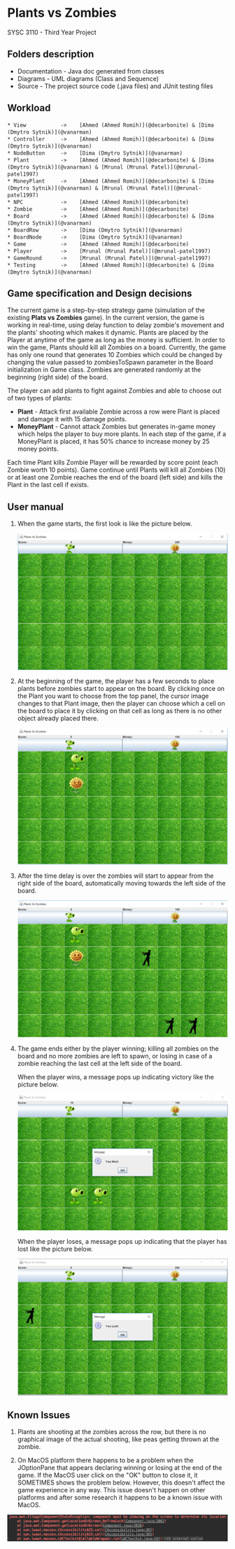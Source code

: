 # Plants vs Zombies
SYSC 3110 - Third Year Project

## Folders description
- Documentation - Java doc generated from classes
- Diagrams - UML diagrams (Class and Sequence)
- Source - The project source code (.java files) and JUnit testing files

## Workload

    * View           ->    [Ahmed (Ahmed Romih)](@decarbonite) & [Dima (Dmytro Sytnik)](@vanarman)
    * Controller     ->    [Ahmed (Ahmed Romih)](@decarbonite) & [Dima (Dmytro Sytnik)](@vanarman)
    * NodeButton     ->    [Dima (Dmytro Sytnik)](@vanarman)
    * Plant          ->    [Ahmed (Ahmed Romih)](@decarbonite) & [Dima (Dmytro Sytnik)](@vanarman) & [Mrunal (Mrunal Patel)](@mrunal-patel1997)
    * MoneyPlant     ->    [Ahmed (Ahmed Romih)](@decarbonite) & [Dima (Dmytro Sytnik)](@vanarman) & [Mrunal (Mrunal Patel)](@mrunal-patel1997)
    * NPC            ->    [Ahmed (Ahmed Romih)](@decarbonite)
    * Zombie         ->    [Ahmed (Ahmed Romih)](@decarbonite)
    * Board          ->    [Ahmed (Ahmed Romih)](@decarbonite) & [Dima (Dmytro Sytnik)](@vanarman)
    * BoardRow       ->    [Dima (Dmytro Sytnik)](@vanarman)
    * BoardNode      ->    [Dima (Dmytro Sytnik)](@vanarman)
    * Game           ->    [Ahmed (Ahmed Romih)](@decarbonite)
    * Player         ->    [Mrunal (Mrunal Patel)](@mrunal-patel1997)
    * GameRound      ->    [Mrunal (Mrunal Patel)](@mrunal-patel1997)
    * Testing        ->    [Ahmed (Ahmed Romih)](@decarbonite) & [Dima (Dmytro Sytnik)](@vanarman)

## Game specification and Design decisions

The current game is a step-by-step strategy game (simulation of the existing **Plats vs Zombies** game). In the current version, 
the game is working in real-time, using delay function to delay zombie's movement and the plants' shooting which makes it dynamic.
Plants are placed by the Player at anytime of the game as long as the money is sufficient. In order to win the game, 
Plants should kill all Zombies on a board. Currently, the game has only one round that generates 10 Zombies which could be changed by changing the value passed to zombiesToSpawn parameter in the Board initialization in Game class. 
Zombies are generated randomly at the beginning (right side) of the board.

The player can add plants to fight against Zombies and able to choose out of two types of plants:   
* **Plant** - Attack first available Zombie across a row were Plant is placed and damage it with 15 damage points.
* **MoneyPlant** - Cannot attack Zombies but generates in-game money which helps the player to buy more plants. In each step of the game, if a MoneyPlant is placed, it has 50% chance to increase money by 25 money points.

Each time Plant kills Zombie Player will be rewarded by score point (each Zombie worth 10 points).
Game continue until Plants will kill all Zombies (10) or at least one Zombie reaches the end of the board 
(left side) and kills the Plant in the last cell if exists.

##  User manual
1. When the game starts, the first look is like the picture below.

    ![Initial Game Look](Documentation/images/initialgame.jpg)

2. At the beginning of the game, the player has a few seconds to place plants before zombies start to appear on the board.
By clicking once on the Plant you want to choose from the top panel, the cursor image changes to that Plant image, then the player can choose which a cell on the board to place it by clicking on that cell as long as there is no other object already placed there. 

    ![Plants Placement](Documentation/images/plantsplacing.png)
    
3. After the time delay is over the zombies will start to appear from the right side of the board, automatically moving towards the left side of the board.
            
    ![Zombies Display](Documentation/images/zombies.png)

4. The game ends either by the player winning; killing all zombies on the board and no more zombies are left to spawn, or losing in case of a zombie reaching the last cell at the left side of the board.

   When the player wins, a message pops up indicating victory like the picture below.
   
   ![Victory](Documentation/images/victory.png)

   When the player loses, a message pops up indicating that the player has lost like the picture below.
   
   ![Lose](Documentation/images/lose.png)
   
   
   
## Known Issues

1. Plants are shooting at the zombies across the row, but there is no graphical image of the actual shooting, like peas getting thrown at the zombie.

2. On MacOS platform there happens to be a problem when the JOptionPane that appears declaring winning or losing at the end of the game. If the MacOS user click on the "OK" button to close it, it SOMETIMES shows the problem below. However, this doesn't affect the game experience in any way.
This issue doesn't happen on other platforms and after some research it happens to be a known issue with MacOS.

![Issue](Documentation/images/issue.png)

